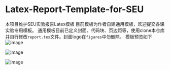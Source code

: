# Latex-Report-Template-for-SEU
本项目维护SEU实验报告Latex模板
目前模板为作者自建通用模板，欢迎提交各课实验专用模板。
通用模板目前已定义封面、代码块、页边距等，使用clone本仓库并自行修改`report.tex`文件。封面logo在`figures`中勿删除。
模板预览如下
![image](https://user-images.githubusercontent.com/92413813/163440698-411185c4-683c-4d03-bae3-2295346eccb3.png)

![image](https://user-images.githubusercontent.com/92413813/163440795-9380da3d-86aa-4a10-bb00-0e4645edc1f8.png)

![image](https://user-images.githubusercontent.com/92413813/163440864-67c90bce-0d81-4c33-9497-9714e7542b32.png)
